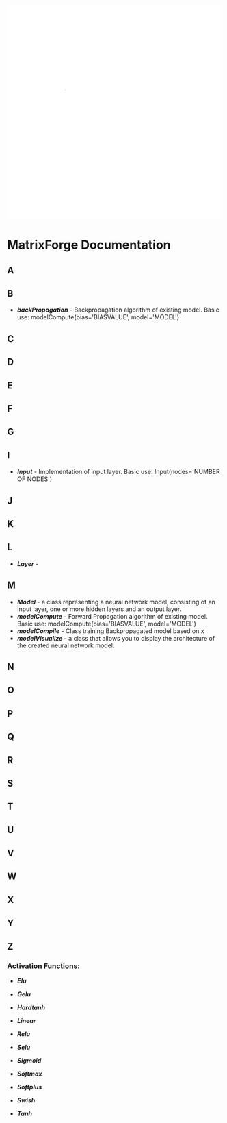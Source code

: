 <div align="center">
  
  [![Alt text](/branding/logo2-dark.png "Optional title")](https://github.com/Kacperaan/matrixforge)
  </div>

# MatrixForge Documentation

## A
## B
- ***backPropagation*** - Backpropagation algorithm of existing model. Basic use: modelCompute(bias='BIASVALUE', model='MODEL')
## C
## D
## E
## F
## G
## I
- ***Input*** - Implementation of input layer. Basic use: Input(nodes='NUMBER OF NODES')
## J
## K
## L
- ***Layer*** - 
## M
- ***Model*** - a class representing a neural network model, consisting of an input layer, one or more hidden layers and an output layer.
- ***modelCompute*** - Forward Propagation algorithm of existing model. Basic use: modelCompute(bias='BIASVALUE', model='MODEL')
- ***modelCompile*** - Class training Backpropagated model based on x
- ***modelVisualize*** - a class that allows you to display the architecture of the created neural network model.
## N
## O
## P
## Q
## R
## S
## T
## U
## V
## W
## X
## Y
## Z

### Activation Functions:

- ***Elu***

- ***Gelu***

- ***Hardtanh***

- ***Linear***

- ***Relu***

- ***Selu***

- ***Sigmoid***

- ***Softmax***

- ***Softplus***

- ***Swish***

- ***Tanh***
